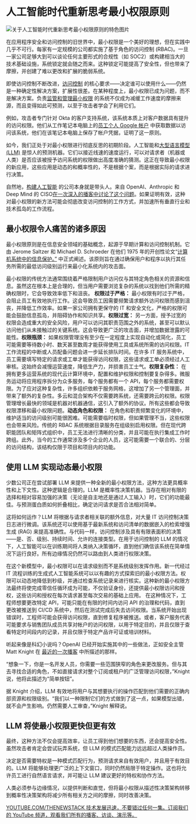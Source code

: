 # 人工智能时代重新思考最小权限原则
![关于人工智能时代重新思考最小权限原则的特色图片](https://cdn.thenewstack.io/media/2024/07/daed8a14-biometric-1024x589.jpg)

在应用程序安全和访问控制的旧世界中，最小权限是一个美好的理想，但在实践中几乎不可行。每家有一定规模的公司都实施了基于角色的访问控制 (RBAC)。一旦一家公司足够大到可以谈论任何主要形式的合规性（如 SOC2）或构建相当大的技术基础设施，系统锁定就会随之而来。这种锁定可能提高了安全性，但也带来了摩擦，并创建了难以更改和扩展的脆弱系统。

即使访问控制不断改进，[访问控制](https://thenewstack.io/role-based-access-control-five-common-authorization-patterns/) 的核心要求——决定谁可以使用什么——仍然是一种确定性解决方案，扩展性很差。在某种程度上，最小权限已成为问题，而不是解决方案。负责[监管和管理最小权限](https://thenewstack.io/what-is-zero-trust-architecture/) 的系统不仅成为减缓工作速度的摩擦来源，而且变得如此可预测，以至于攻击者学会了利用它们。

例如，攻击者专门针对 Okta 的客户支持系统，该系统本质上对客户数据具有提升的访问权限。他们从工作笔记本电脑上的[员工个人 Google 帐户](https://www.securityweek.com/okta-hack-blamed-on-employee-using-personal-google-account-on-company-laptop/) 中获取数据以访问该系统，他们在该笔记本电脑上保存了帐户凭据，证明了这一原则。

如今，我们正处于对最小权限进行彻底反思的初期阶段。人工智能和[大型语言模型 (LLM)](https://roadmap.sh/guides/introduction-to-llms) 是惊人的预测机器。它们以接近线速的速度运行，可以对请求者（机器或人类）是否应该被授予访问系统的权限做出高度准确的猜测。这正在导致最小权限的新应用，这些应用是动态的和概率性的，不是根据个案，而是根据实际的请求进行决策。

自然地，[构建人工智能](https://thenewstack.io/ai/) 的公司本身就是带头人。来自 OpenAI、Anthropic 和 Deep Mind 的 CISO[在一次深入的播客中讨论了这个问题](https://a16z.com/podcast/securing-the-black-box-openai-anthropic-and-gdm-discuss/)。如果证明有效，这种对最小权限的新方法可能会彻底改变访问控制的工作方式，并加速所有垂直行业和技术孤岛的工作流程。

## 最小权限令人痛苦的诸多原因
最小权限原则是在信息安全领域的基础概念，起源于早期计算和访问控制机制。它由 Jerome Saltzer 和 Michael D. Schroeder 在他们 1975 年的开创性论文“[计算机系统中的信息保护。”](https://www.cs.virginia.edu/~evans/cs551/saltzer/) 中正式阐述。该原则旨在通过确保用户和程序以执行其任务所需的最低访问级别运行来最小化系统内的攻击面。

最小权限的传统方法通常围绕着严格限制用户访问仅与其特定角色相关的资源和信息。虽然这在根本上是合理的，但当用户需要浏览复杂的系统以找到他们所需的精确权限时，它会导致效率低下和沮丧。
**权限过于严格：** 最小权限有时过于严格，会阻止员工有效地执行工作。这会导致员工因需要频繁请求额外访问权限而感到沮丧，并降低工作效率。如果一家公司拥有更保守的 IT 和安全文化，严格的权限可能会鼓励信息孤岛，并阻碍协作和知识共享。**权限过宽：** 另一方面，授予过宽的权限会造成重大的安全风险，用户可以访问其职责范围之外的系统，甚至可以默认访问他们从未接触过的关键系统。这会导致更广泛的攻击面，并增加数据泄露的可能性。**权限瓶颈：** 如果权限管理没有至少在一定程度上实现自动化或简化，员工可能需要等待数小时、数天甚至数周才能获得使用工具或系统所需的访问权限。IT 工作流程的中断或人员配备问题会进一步延长排队时间。在许多 IT 服务系统中，员工需要填写特定的请求或工单才能获得访问权限，这些请求或工单必须经过人工审核。这始终会减慢运营速度，降低生产力，并损害员工士气。**权限复杂性：** 在拥有更多运营系统的现代云计算环境中，配置和维护权限和控制要复杂得多。微服务运动将应用程序拆分为众多服务，每个服务都有一个 API，每个服务都需要权限。为了应对这种复杂性，许多组织依赖于服务网格，这增加了另一个管理面，并带来了额外的复杂性。多云和混合架构不仅需要跨系统，还需要跨云的权限。权限管理增长最快的领域是机器对机器通信，这引入了额外的协议。所有这些都会导致权限漂移和最小权限问题。**动态角色和权限：** 在角色和职责频繁变化的环境中，维护适当的访问级别可能很困难。可能需要临时权限，但如果管理不当，这些权限也会带来风险。传统的 RBAC 系统根据目录服务在组级别启用权限。但在现代跨职能团队和矩阵式组织中，员工无法进行清晰的分类，并且可能在执行集成工作时跨组。此外，当今的工作通常涉及多个企业的人员，这可能需要一个联合的、分层的访问结构，该结构仅限于项目和项目内的功能。

## 使用 LLM 实现动态最小权限

少数公司正在尝试部署 LLM 来提供一种全新的最小权限方法，这种方法更具概率性和上下文性。这种逻辑是合理的。LLM 是概率性决策机器。当存在相对有限的选择和相对容易加强的决策（无论是自主地还是通过人工输入）时，它们的功能最佳。与预测蛋白质如何折叠相比，确定访问请求是否合法相对简单。

这将如何运作？LLM 将根据与请求者相关联的额外信息，对大量 IT 访问控制决策日志进行微调。该系统还可以使用基于最新系统和访问清单的数据嵌入的检索增强生成 (RAG) 来提高准确性。与代码一样，访问控制涉及具有有限表面积的决策——是、否、级别、持续时间、允许的连接类型。在用于访问控制的 LLM 的情况下，人工智能可以在训练期间将人类纳入决策循环，直到他们确信该系统在简单情况下运行良好。所有边缘情况仍然可以路由到人类进行权限决策。

在这个新模型中，最小权限可以在请求级别而不是系统级别发挥作用。新一代经过 IT 流程训练的生成式人工智能系统可以以有趣的方式探索旧的最小权限方法。权限可以动态地降低到秒级，并通过检查系统记录来进行核实。这种新的最小权限方法最终将使完成零信任循环成为可能，不仅验证身份，还提供最小权限访问和授权，这些访问和授权在每次请求甚至每次交易的基础上应用。
在这种情况下，工程师想要更改特定 API，可能只能在有限的时间内访问 API 的治理和代码，直到更改被推送到 CI/CD 系统中，然后在测试完成后失去访问权限。当系统开始出现错误时，工程师可能会获得访问权限，直到修复程序被推送。或者，客户服务代表可能要求与销售团队成员共享对帐户的访问权限，以用于特定目的，并且仅限于查看特定时间段内的记录，并且仅限于特定产品许可证或培训材料。

听起来像是科幻小说吗？OpenAI 已经开始实施其中的一些做法，正如安全主管 Matt Knight 在 [最近的一次播客](https://a16z.com/podcast/securing-the-black-box-openai-anthropic-and-gdm-discuss/) 中所描述的那样。

“想象一下，你是一名开发人员，你需要一些范围狭窄的角色来更改服务。但与其去寻找合适的角色，不如直接请求对整个订阅或租户的广泛管理访问权限，”Knight 说，他将此描述为“简单按钮”。

据 Knight 介绍，LLM 有效地将用户与其想要执行的操作匹配到他们需要的正确内部资源和权限级别。“我们以一种限制它们的方式做到了这一点，如果模型出错，就不会产生影响。仍然需要人工审查，”Knight 解释说。

## LLM 将使最小权限更快但更有效
最终，这种方法不仅会提高效率，让员工得到他们想要的东西，还会提高安全性。虽然攻击者肯定会尝试玩弄系统，但 LLM 的模式匹配能力远远超过人类操作员。

决定是否需要特权是一种模式匹配行为，预测请求来自有效用户，并且用于有效目的。LLM 将能够处理更广泛的上下文窗口，同时仍然局限于特定操作。这也将允许员工进行自然语言请求，并可能让 LLM 建议更好的特权和协作方法。

人类必须参与边缘情况，以提供判断和直觉，但将最小权限从描述性决策架构转移到概率性决策架构将减少所有相关方之间的摩擦，同时改善决策。

[
YOUTUBE.COM/THENEWSTACK
技术发展迅速，不要错过任何一集。订阅我们的 YouTube
频道，观看我们所有的播客、访谈、演示等。
](https://youtube.com/thenewstack?sub_confirmation=1)